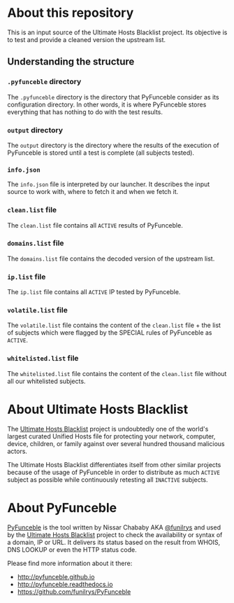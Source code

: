 # About this repository

This is an input source of the Ultimate Hosts Blacklist project.
Its objective is to test and provide a cleaned version the upstream list.


## Understanding the structure

### `.pyfunceble` directory

The `.pyfunceble` directory is the directory that PyFunceble consider as its
configuration directory.
In other words, it is where PyFunceble stores everything that has nothing to
do with the test results.

### `output` directory

The `output` directory is the directory where the results of the execution of
PyFunceble is stored until a test is complete (all subjects tested).

### `info.json`

The `info.json` file is interpreted by our launcher. It describes the
input source to work with, where to fetch it and when we fetch it.

### `clean.list` file

The `clean.list` file contains all `ACTIVE` results of
PyFunceble.

### `domains.list` file

The `domains.list` file contains the decoded version of the upstream list.

### `ip.list` file

The `ip.list` file contains all `ACTIVE` IP tested by PyFunceble.

### `volatile.list` file

The `volatile.list` file contains the content of the `clean.list` file + the
list of subjects which were flagged by the SPECIAL rules of PyFunceble as
`ACTIVE`.

### `whitelisted.list` file

The `whitelisted.list` file contains the content of the `clean.list` file
without all our whitelisted subjects.


# About Ultimate Hosts Blacklist

The [Ultimate Hosts Blacklist](https://github.com/ultimate-hosts-blacklist/ultimate.hosts.blacklist) project is undoubtedly one of the world's
largest curated Unified Hosts file for protecting your network, computer,
device, children, or family against over several hundred thousand malicious
actors.

The Ultimate Hosts Blacklist differentiates itself from other similar projects
because of the usage of PyFunceble in order to distribute as much `ACTIVE`
subject as possible while continuously retesting all `INACTIVE` subjects.


# About PyFunceble

[PyFunceble](https://github.com/funilrys/PyFunceble) is the tool written by Nissar Chababy AKA [@funilrys](https://github.com/funilrys) and used by the
[Ultimate Hosts Blacklist](https://github.com/ultimate-hosts-blacklist/ultimate.hosts.blacklist)
project to check the availability or syntax of a domain, IP or URL.
It delivers its status based on the result from WHOIS, DNS LOOKUP or even the
HTTP status code.

Please find more information about it there:

- http://pyfunceble.github.io
- http://pyfunceble.readthedocs.io
- https://github.com/funilrys/PyFunceble

